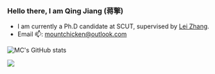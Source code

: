 ### Hello there, I am Qing Jiang (蒋擎)
- I am currently a Ph.D candidate at SCUT, supervised by [Lei Zhang](https://www.leizhang.org/).
- Email 📫: mountchicken@outlook.com

![MC's GitHub stats](https://github-readme-stats.vercel.app/api?username=Mountchicken&include_all_commits=true&count_private=true&role=OWNER,ORGANIZATION_MEMBER,COLLABORATOR&show_icons=true&theme=dracula&count_private=true)

![](https://komarev.com/ghpvc/?username=Mountchicken)
